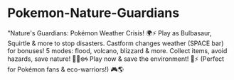 # Pokemon-Nature-Guardians
"Nature's Guardians: Pokémon Weather Crisis! 🌍⚡ Play as Bulbasaur, Squirtle &amp; more to stop disasters. Castform changes weather (SPACE bar) for bonuses! 5 modes: flood, volcano, blizzard &amp; more. Collect items, avoid hazards, save nature! 🌿🔥❄️🌀 Play now &amp; save the environment! 🌿⚡  (Perfect for Pokémon fans &amp; eco-warriors!) 🎮🌎
